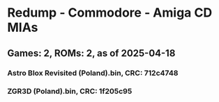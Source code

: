 # Redump - Commodore - Amiga CD MIAs
## Games: 2, ROMs: 2, as of 2025-04-18

### Astro Blox Revisited (Poland).bin, CRC: 712c4748
### ZGR3D (Poland).bin, CRC: 1f205c95
